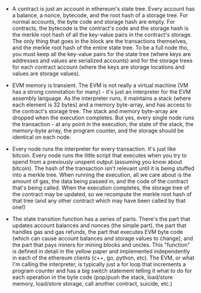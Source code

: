 - A contract is just an account in ethereum's state tree. Every account has a balance, a nonce, bytecode, and the root hash of a storage tree. For normal accounts, the byte code and storage hash are empty. For contracts, the bytecode is the contract's code and the storage hash is the merkle root hash of all the key-value pairs in the contract's storage. The only thing that goes in the block are the transactions themselves, and the merkle root hash of the entire state tree. To be a full node tho, you must keep all the key-value pairs for the state tree (where keys are addresses and values are serialized accounts) and for the storage trees for each contract account (where the keys are storage locations and values are storage values).

- EVM memory is transient. The EVM is not really a virtual machine (VM has a strong connotation for many) - it's just an interpreter for the EVM assembly language. As the interpreter runs, it maintains a stack (where each element is 32 bytes) and a memory byte-array, and has access to the contract's storage tree. The stack and memory byte-array are dropped when the execution completes. But yes, every single node runs the transaction - at any point in the execution, the state of the stack, the memory-byte array, the program counter, and the storage should be identical on each node.

- Every node runs the interpreter for every transaction. It's just like bitcoin. Every node runs the little script that executes when you try to spend from a previously unspent output (assuming you know about bitcoin). The hash of the transaction isn't relevant until it is being stuffed into a merkle tree. When running the execution, all we care about is the amount of gas, the data being passed in, and the code of the contract that's being called. When the execution completes, the storage tree of the contract may be updated, so we recompute the merkle root hash of that tree (and any other contract which may have been called by that one!)

- The state transition function has a series of parts. There's the part that updates account balances and nonces (the simple part), the part that handles gas and gas refunds, the part that executes EVM byte code (which can cause account balances and storage values to change), and the part that pays miners for mining blocks and uncles. This "function" is defined in detail in the yellow paper and implemented independently in each of the ethereum clients (c++, go, python, etc). The EVM, or what I'm calling the interpreter, is typically just a for loop that increments a program counter and has a big switch statement telling it what to do for each operation in the byte code (pop/push the stack, load/store memory, load/store storage, call another contract, suicide, etc.)
